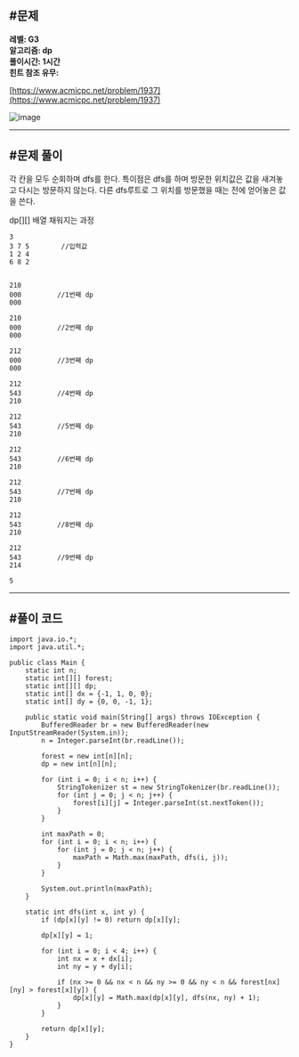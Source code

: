 ## **#문제**         

**레벨: G3  
알고리즘: dp**  
**풀이시간: 1시간  
힌트 참조 유무:**

[https://www.acmicpc.net/problem/1937](https://www.acmicpc.net/problem/1937)

![image](https://github.com/sunwon12/Today-I-Learn/assets/92251131/df2b546d-8681-4e1b-ba05-313219ff4575)

---

## **#문제 풀이**        

각 칸을 모두 순회하며 dfs를 한다. 특이점은 dfs를 하며 방문한 위치값은 값을 새겨놓고 다시는 방문하지 않는다. 다른 dfs루트로 그 위치를 방문했을 때는 전에 얻어놓은 값을 쓴다.

dp\[\]\[\] 배열 채워지는 과정

```
3
3 7 5        //입력값
1 2 4
6 8 2


210
000         //1번째 dp
000

210
000         //2번째 dp
000

212
000         //3번째 dp
000

212
543         //4번째 dp
210

212
543         //5번째 dp
210

212
543         //6번째 dp
210

212
543         //7번째 dp
210

212
543         //8번째 dp
210

212
543         //9번째 dp
214

5
```

---

## **#풀이 코드**      

```
import java.io.*;
import java.util.*;

public class Main {
    static int n;
    static int[][] forest;
    static int[][] dp;
    static int[] dx = {-1, 1, 0, 0};
    static int[] dy = {0, 0, -1, 1};

    public static void main(String[] args) throws IOException {
        BufferedReader br = new BufferedReader(new InputStreamReader(System.in));
        n = Integer.parseInt(br.readLine());
        
        forest = new int[n][n];
        dp = new int[n][n];
        
        for (int i = 0; i < n; i++) {
            StringTokenizer st = new StringTokenizer(br.readLine());
            for (int j = 0; j < n; j++) {
                forest[i][j] = Integer.parseInt(st.nextToken());
            }
        }
        
        int maxPath = 0;
        for (int i = 0; i < n; i++) {
            for (int j = 0; j < n; j++) {
                maxPath = Math.max(maxPath, dfs(i, j));
            }
        }
        
        System.out.println(maxPath);
    }
    
    static int dfs(int x, int y) {
        if (dp[x][y] != 0) return dp[x][y];
        
        dp[x][y] = 1;
        
        for (int i = 0; i < 4; i++) {
            int nx = x + dx[i];
            int ny = y + dy[i];
            
            if (nx >= 0 && nx < n && ny >= 0 && ny < n && forest[nx][ny] > forest[x][y]) {
                dp[x][y] = Math.max(dp[x][y], dfs(nx, ny) + 1);
            }
        }
        
        return dp[x][y];
    }
}
```
